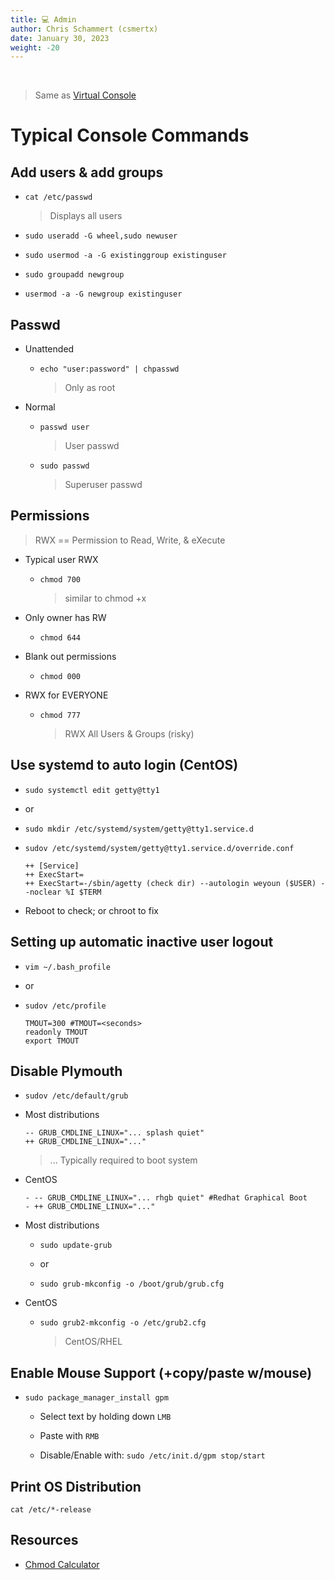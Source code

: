 ```yaml
---
title: 💻 Admin
author: Chris Schammert (csmertx)
date: January 30, 2023
weight: -20
---
```


<br />

> Same as [Virtual Console](/Linux/Assorted/vconsole)

# Typical Console Commands

## Add users & add groups

- ```cat /etc/passwd```

    > Displays all users

- ```sudo useradd -G wheel,sudo newuser```

- ```sudo usermod -a -G existinggroup existinguser```

- ```sudo groupadd newgroup```

- ```usermod -a -G newgroup existinguser```

## Passwd

- Unattended

    - ```echo "user:password" | chpasswd```

        > Only as root

- Normal

    - ```passwd user```

        > User passwd

    - ```sudo passwd```

        > Superuser passwd

## Permissions

> RWX == Permission to Read, Write, & eXecute

- Typical user RWX

    - ```chmod 700```

        > similar to chmod +x

- Only owner has RW

    - ```chmod 644```

- Blank out permissions

    - ```chmod 000```

- RWX for EVERYONE

    - ```chmod 777```

        > RWX All Users & Groups (risky)

## Use systemd to auto login (CentOS)

- ```sudo systemctl edit getty@tty1```

- or

- ```sudo mkdir /etc/systemd/system/getty@tty1.service.d```

- ```sudov /etc/systemd/system/getty@tty1.service.d/override.conf```

    ```
    ++ [Service]
    ++ ExecStart=
    ++ ExecStart=-/sbin/agetty (check dir) --autologin weyoun ($USER) --noclear %I $TERM
    ```

- Reboot to check; or chroot to fix

## Setting up automatic inactive user logout

- ```vim ~/.bash_profile```

- or

- ```sudov /etc/profile```

    ```
    TMOUT=300 #TMOUT=<seconds>
    readonly TMOUT
    export TMOUT
    ```

## Disable Plymouth

- ```sudov /etc/default/grub```

- Most distributions

    ```
    -- GRUB_CMDLINE_LINUX="... splash quiet"
    ++ GRUB_CMDLINE_LINUX="..."
    ```

    > ... Typically required to boot system
    
- CentOS

    ```
    - -- GRUB_CMDLINE_LINUX="... rhgb quiet" #Redhat Graphical Boot
    - ++ GRUB_CMDLINE_LINUX="..."
    ```

- Most distributions

    - ```sudo update-grub```

    - or

    - ```sudo grub-mkconfig -o /boot/grub/grub.cfg```

- CentOS

    - ```sudo grub2-mkconfig -o /etc/grub2.cfg```

        > CentOS/RHEL

## Enable Mouse Support (+copy/paste w/mouse)

- ```sudo package_manager_install gpm```

    - Select text by holding down ```LMB```

    - Paste with ```RMB```

    - Disable/Enable with: ```sudo /etc/init.d/gpm stop/start```

## Print OS Distribution

```cat /etc/*-release```

## Resources

- [Chmod Calculator](https://chmodcommand.com/)